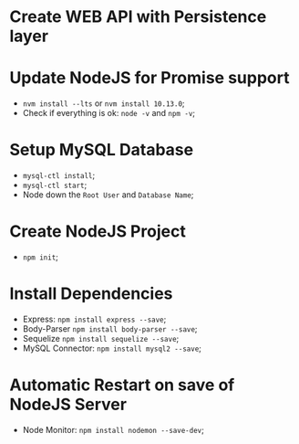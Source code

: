 # Create WEB API with Persistence layer

# Update NodeJS for Promise support

- `nvm install --lts` or `nvm install 10.13.0`;
- Check if everything is ok: `node -v` and `npm -v`;

# Setup MySQL Database

- `mysql-ctl install`;
- `mysql-ctl start`;
- Node down the `Root User` and `Database Name`;

# Create NodeJS Project

- `npm init`;

# Install Dependencies

- Express: `npm install express --save`;
- Body-Parser `npm install body-parser --save`;
- Sequelize `npm install sequelize --save`;
- MySQL Connector: `npm install mysql2 --save`;

# Automatic Restart on save of NodeJS Server

- Node Monitor: `npm install nodemon --save-dev`;